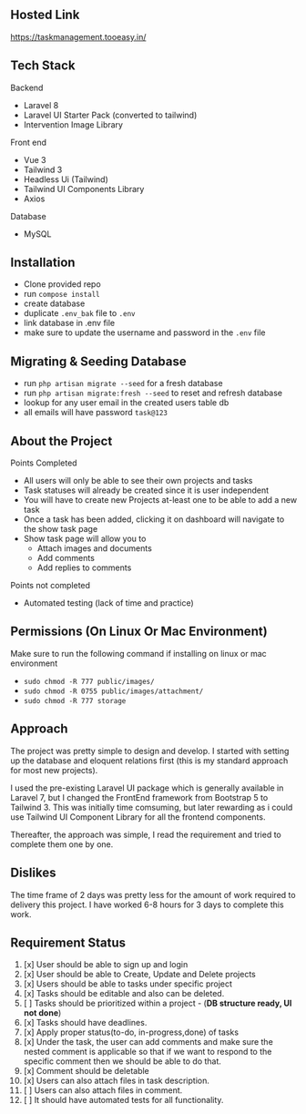 ## Hosted Link
https://taskmanagement.tooeasy.in/

## Tech Stack

Backend
- Laravel 8
- Laravel UI Starter Pack (converted to tailwind)
- Intervention Image Library

Front end
- Vue 3
- Tailwind 3
- Headless Ui (Tailwind)
- Tailwind UI Components Library
- Axios

Database 
- MySQL

## Installation

- Clone provided repo
- run `compose install`
- create database
- duplicate `.env_bak` file to `.env`
- link database in .env file
- make sure to update the username and password in the `.env` file

## Migrating & Seeding Database

- run `php artisan migrate --seed` for a fresh database
- run `php artisan migrate:fresh --seed` to reset and refresh database
- lookup for any user email in the created users table db
- all emails will have password `task@123`

## About the Project 
Points Completed
- All users will only be able to see their own projects and tasks
- Task statuses will already be created since it is user independent
- You will have to create new Projects at-least one to be able to add a new task
- Once a task has been added, clicking it on dashboard will navigate to the show task page
- Show task page will allow you to 
  - Attach images and documents
  - Add comments
  - Add replies to comments

Points not completed
- Automated testing (lack of time and practice)

## Permissions (On Linux Or Mac Environment)
Make sure to run the following command if installing on linux or mac environment
- `sudo chmod -R 777 public/images/`
- `sudo chmod -R 0755 public/images/attachment/`
- `sudo chmod -R 777 storage`

## Approach 
The project was pretty simple to design and develop. I started with setting up the database and eloquent relations first (this is my standard approach for most new projects).

I used the pre-existing Laravel UI package which is generally available in Laravel 7, but I changed the FrontEnd framework from Bootstrap 5 to Tailwind 3. This was initially time comsuming, but later rewarding as i could use Tailwind UI Component Library for all the frontend components.

Thereafter, the approach was simple, I read the requirement and tried to complete them one by one.

## Dislikes
The time frame of 2 days was pretty less for the amount of work required to delivery this project. I have worked 6-8 hours for 3 days to complete this work.

## Requirement Status
1. [x] User should be able to sign up and login
2. [x] User should be able to Create, Update and Delete projects
3. [x] Users should be able to tasks under specific project
4. [x] Tasks should be editable and also can be deleted.
5. [ ] Tasks should be prioritized within a project - (**DB structure ready, UI not done**)
6. [x] Tasks should have deadlines.
7. [x] Apply proper status(to-do, in-progress,done) of tasks
8. [x] Under the task, the user can add comments and make sure the nested comment is applicable so that if we want to respond to the specific comment then we should be able to do that.
10. [x] Comment should be deletable
11. [x] Users can also attach files in task description.
11. [ ] Users can also attach files in comment.
13. [ ] It should have automated tests for all functionality.
